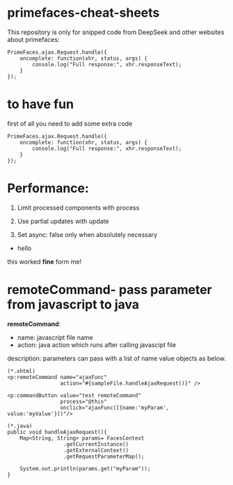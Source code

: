 # primefaces-cheat-sheets

This repository is only for snipped code from DeepSeek and other websites about primefaces:

```
PrimeFaces.ajax.Request.handle({
    oncomplete: function(xhr, status, args) {
        console.log("Full response:", xhr.responseText);
    }
});
```

# to have fun

first of all you need to add some extra code

```
PrimeFaces.ajax.Request.handle({
    oncomplete: function(xhr, status, args) {
        console.log("Full response:", xhr.responseText);
    }
});
```

# Performance:

1. Limit processed components with process

2. Use partial updates with update

3. Set async: false only when absolutely necessary

- hello

this worked **fine** form me!

# remoteCommand- pass parameter from javascript to java

**remoteCommand**:

- name: javascript file name
- action: java action which runs after calling javascipt file

description: parameters can pass with a list of name value objects as below.

```
(*.xhtml)
<p:remoteCommand name="ajaxFunc"
                 action="#{sampleFile.handleAjaxRequest()}" />

<p:commandButton value="test remoteCommand"
                 process="@this"
                 onclick="ajaxFunc([{name:'myParam', value:'myValue'}])"/>

(*.java)
public void handleAjaxRequest(){
    Map<String, String> params= FacesContext
                  .getCurrentInstance()
                  .getExternalContext()
                  .getRequestParameterMap();

    System.out.println(params.get("myParam"));
}

```
